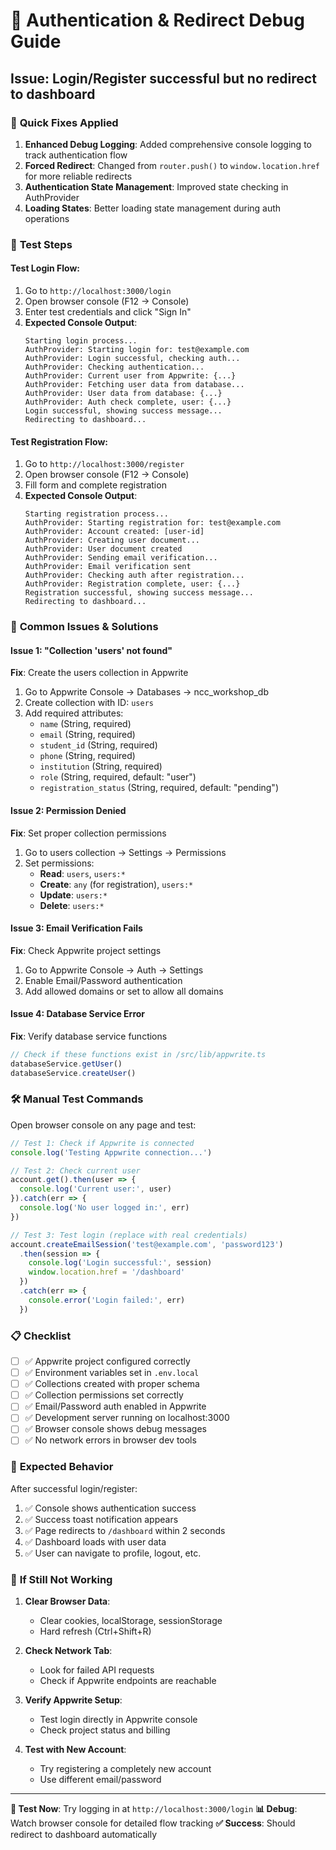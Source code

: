 # 🔐 Authentication & Redirect Debug Guide

## Issue: Login/Register successful but no redirect to dashboard

### 🔧 **Quick Fixes Applied**

1. **Enhanced Debug Logging**: Added comprehensive console logging to track authentication flow
2. **Forced Redirect**: Changed from `router.push()` to `window.location.href` for more reliable redirects
3. **Authentication State Management**: Improved state checking in AuthProvider
4. **Loading States**: Better loading state management during auth operations

### 🧪 **Test Steps**

#### **Test Login Flow**:
1. Go to `http://localhost:3000/login`
2. Open browser console (F12 → Console)
3. Enter test credentials and click "Sign In"
4. **Expected Console Output**:
   ```
   Starting login process...
   AuthProvider: Starting login for: test@example.com
   AuthProvider: Login successful, checking auth...
   AuthProvider: Checking authentication...
   AuthProvider: Current user from Appwrite: {...}
   AuthProvider: Fetching user data from database...
   AuthProvider: User data from database: {...}
   AuthProvider: Auth check complete, user: {...}
   Login successful, showing success message...
   Redirecting to dashboard...
   ```

#### **Test Registration Flow**:
1. Go to `http://localhost:3000/register`
2. Open browser console (F12 → Console)
3. Fill form and complete registration
4. **Expected Console Output**:
   ```
   Starting registration process...
   AuthProvider: Starting registration for: test@example.com
   AuthProvider: Account created: [user-id]
   AuthProvider: Creating user document...
   AuthProvider: User document created
   AuthProvider: Sending email verification...
   AuthProvider: Email verification sent
   AuthProvider: Checking auth after registration...
   AuthProvider: Registration complete, user: {...}
   Registration successful, showing success message...
   Redirecting to dashboard...
   ```

### 🚨 **Common Issues & Solutions**

#### **Issue 1: "Collection 'users' not found"**
**Fix**: Create the users collection in Appwrite
1. Go to Appwrite Console → Databases → ncc_workshop_db
2. Create collection with ID: `users`
3. Add required attributes:
   - `name` (String, required)
   - `email` (String, required) 
   - `student_id` (String, required)
   - `phone` (String, required)
   - `institution` (String, required)
   - `role` (String, required, default: "user")
   - `registration_status` (String, required, default: "pending")

#### **Issue 2: Permission Denied**
**Fix**: Set proper collection permissions
1. Go to users collection → Settings → Permissions
2. Set permissions:
   - **Read**: `users`, `users:*`
   - **Create**: `any` (for registration), `users:*`
   - **Update**: `users:*`
   - **Delete**: `users:*`

#### **Issue 3: Email Verification Fails**
**Fix**: Check Appwrite project settings
1. Go to Appwrite Console → Auth → Settings
2. Enable Email/Password authentication
3. Add allowed domains or set to allow all domains

#### **Issue 4: Database Service Error**
**Fix**: Verify database service functions
```typescript
// Check if these functions exist in /src/lib/appwrite.ts
databaseService.getUser()
databaseService.createUser()
```

### 🛠️ **Manual Test Commands**

Open browser console on any page and test:

```javascript
// Test 1: Check if Appwrite is connected
console.log('Testing Appwrite connection...')

// Test 2: Check current user
account.get().then(user => {
  console.log('Current user:', user)
}).catch(err => {
  console.log('No user logged in:', err)
})

// Test 3: Test login (replace with real credentials)
account.createEmailSession('test@example.com', 'password123')
  .then(session => {
    console.log('Login successful:', session)
    window.location.href = '/dashboard'
  })
  .catch(err => {
    console.error('Login failed:', err)
  })
```

### 📋 **Checklist**

- [ ] ✅ Appwrite project configured correctly
- [ ] ✅ Environment variables set in `.env.local`
- [ ] ✅ Collections created with proper schema
- [ ] ✅ Collection permissions set correctly
- [ ] ✅ Email/Password auth enabled in Appwrite
- [ ] ✅ Development server running on localhost:3000
- [ ] ✅ Browser console shows debug messages
- [ ] ✅ No network errors in browser dev tools

### 🎯 **Expected Behavior**

After successful login/register:
1. ✅ Console shows authentication success
2. ✅ Success toast notification appears
3. ✅ Page redirects to `/dashboard` within 2 seconds
4. ✅ Dashboard loads with user data
5. ✅ User can navigate to profile, logout, etc.

### 🔄 **If Still Not Working**

1. **Clear Browser Data**:
   - Clear cookies, localStorage, sessionStorage
   - Hard refresh (Ctrl+Shift+R)

2. **Check Network Tab**:
   - Look for failed API requests
   - Check if Appwrite endpoints are reachable

3. **Verify Appwrite Setup**:
   - Test login directly in Appwrite console
   - Check project status and billing

4. **Test with New Account**:
   - Try registering a completely new account
   - Use different email/password

---

**🚀 Test Now**: Try logging in at `http://localhost:3000/login`
**📊 Debug**: Watch browser console for detailed flow tracking
**✅ Success**: Should redirect to dashboard automatically
